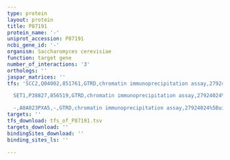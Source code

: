 ```yaml
---
type: protein
layout: protein
title: P87191
protein_name: '-'
uniprot_accession: P87191
ncbi_gene_id: '-'
organism: Saccharomyces cerevisiae
function: target gene
number_of_interactions: '3'
orthologs: ''
jaspar_matrices: ''
tfs: 'SCC2,Q04002,851761,GTRD,chromatin immunoprecipitation assay,27924024%5Buid%5D,No

  SET1,P38827,856519,GTRD,chromatin immunoprecipitation assay,27924024%5Buid%5D,No

  -,A0A023PXA5,-,GTRD,chromatin immunoprecipitation assay,27924024%5Buid%5D,No'
targets: ''
tfs_download: tfs_of_P87191.tsv
targets_download: ''
bindingSites_download: ''
binding_sites_ls: ''

---
```

